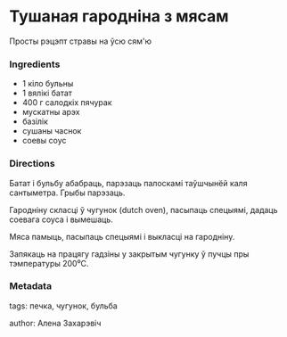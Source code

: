 # Тушаная гародніна з мясам

Просты рэцэпт стравы на ўсю сям'ю

### Ingredients

 * 1 кіло бульны
 * 1 вялікі батат
 * 400 г салодкіх пячурак
 * мускатны арэх
 * базілік
 * сушаны часнок
 * соевы соус

### Directions

Батат і бульбу абабраць, парэзаць палоскамі таўшчынёй каля сантыметра. Грыбы парэзаць.

Гародніну скласці ў чугунок (dutch oven), пасыпаць спецыямі, дадаць соевага соуса і вымешаць.

Мяса памыць, пасыпаць спецыямі і выкласці на гародніну.

Запякаць на працягу гадзіны у закрытым чугунку ў пучцы пры тэмпературы 200⁰C.

### Metadata

tags: печка, чугунок, бульба

author: Алена Захарэвіч
